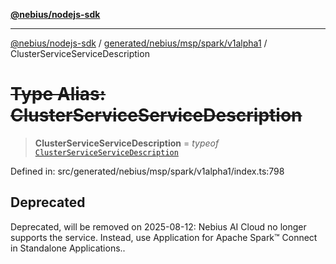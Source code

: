 [**@nebius/nodejs-sdk**](../../../../../../README.md)

---

[@nebius/nodejs-sdk](../../../../../../README.md) / [generated/nebius/msp/spark/v1alpha1](../README.md) / ClusterServiceServiceDescription

# ~~Type Alias: ClusterServiceServiceDescription~~

> **ClusterServiceServiceDescription** = _typeof_ [`ClusterServiceServiceDescription`](../variables/ClusterServiceServiceDescription.md)

Defined in: src/generated/nebius/msp/spark/v1alpha1/index.ts:798

## Deprecated

Deprecated, will be removed on 2025-08-12: Nebius AI Cloud no longer supports the service. Instead, use Application for Apache Spark™ Connect in Standalone Applications..
